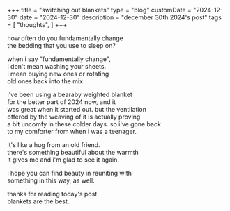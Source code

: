 +++
title = "switching out blankets"
type = "blog"
customDate = "2024-12-30"
date = "2024-12-30"
description = "december 30th 2024's post"
tags = [
    "thoughts",
]
+++

how often do you fundamentally change\
the bedding that you use to sleep on?

when i say "fundamentally change",\
i don't mean washing your sheets.\
i mean buying new ones or rotating\
old ones back into the mix.

i've been using a bearaby weighted blanket\
for the better part of 2024 now, and it\
was great when it started out. but the ventilation\
offered by the weaving of it is actually proving\
a bit uncomfy in these colder days. so i've gone back\
to my comforter from when i was a teenager.

it's like a hug from an old friend.\
there's something beautiful about the warmth\
it gives me and i'm glad to see it again.

i hope you can find beauty in reuniting with\
something in this way, as well.

thanks for reading today's post.\
blankets are the best..